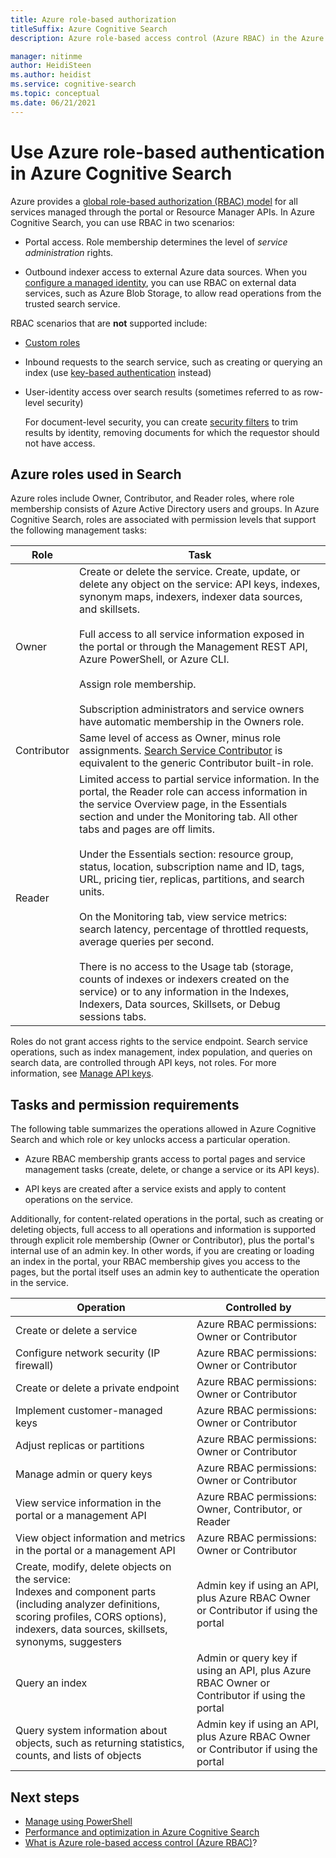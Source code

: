 ```yaml
---
title: Azure role-based authorization
titleSuffix: Azure Cognitive Search
description: Azure role-based access control (Azure RBAC) in the Azure portal for controlling and delegating administrative tasks for Azure Cognitive Search management.

manager: nitinme
author: HeidiSteen
ms.author: heidist
ms.service: cognitive-search
ms.topic: conceptual
ms.date: 06/21/2021
---
```


# Use Azure role-based authentication in Azure Cognitive Search

Azure provides a [global role-based authorization (RBAC) model](../role-based-access-control/role-assignments-portal.md) for all services managed through the portal or Resource Manager APIs. In Azure Cognitive Search, you can use RBAC in two scenarios:

+ Portal access. Role membership determines the level of *service administration* rights.

+ Outbound indexer access to external Azure data sources. When you [configure a managed identity](search-howto-managed-identities-data-sources.md), you can use RBAC on external data services, such as Azure Blob Storage, to allow read operations from the trusted search service.

RBAC scenarios that are **not** supported include:

+ [Custom roles](../role-based-access-control/custom-roles.md)

+ Inbound requests to the search service, such as creating or querying an index (use [key-based authentication](search-security-api-keys.md) instead)

+ User-identity access over search results (sometimes referred to as row-level security)

  For document-level security, you can create [security filters](search-security-trimming-for-azure-search.md) to trim results by identity, removing documents for which the requestor should not have access.

## Azure roles used in Search

Azure roles include Owner, Contributor, and Reader roles, where role membership consists of Azure Active Directory users and groups. In Azure Cognitive Search, roles are associated with permission levels that support the following management tasks:

| Role | Task |
| --- | --- |
| Owner |Create or delete the service. Create, update, or delete any object on the service: API keys, indexes, synonym maps, indexers, indexer data sources, and skillsets. </br></br>Full access to all service information exposed in the portal or through the Management REST API, Azure PowerShell, or Azure CLI. </br></br>Assign role membership. </br></br>Subscription administrators and service owners have automatic membership in the Owners role. |
| Contributor | Same level of access as Owner, minus role assignments. [Search Service Contributor](../role-based-access-control/built-in-roles.md#search-service-contributor) is equivalent to the generic Contributor built-in role. |
| Reader | Limited access to partial service information. In the portal, the Reader role can access information in the service Overview page, in the Essentials section and under the Monitoring tab. All other tabs and pages are off limits. </br></br>Under the Essentials section: resource group, status, location, subscription name and ID, tags, URL, pricing tier, replicas, partitions, and search units. </br></br>On the Monitoring tab, view service metrics: search latency, percentage of throttled requests, average queries per second. </br></br>There is no access to the Usage tab (storage, counts of indexes or indexers created on the service) or to any information in the Indexes, Indexers, Data sources, Skillsets, or Debug sessions tabs. |

Roles do not grant access rights to the service endpoint. Search service operations, such as index management, index population, and queries on search data, are controlled through API keys, not roles. For more information, see [Manage API keys](search-security-api-keys.md).

## Tasks and permission requirements

The following table summarizes the operations allowed in Azure Cognitive Search and which role or key unlocks access a particular operation.

+ Azure RBAC membership grants access to portal pages and service management tasks (create, delete, or change a service or its API keys).

+ API keys are created after a service exists and apply to content operations on the service.

Additionally, for content-related operations in the portal, such as creating or deleting objects, full access to all operations and information is supported through explicit role membership (Owner or Contributor), plus the portal's internal use of an admin key. In other words, if you are creating or loading an index in the portal, your RBAC membership gives you access to the pages, but the portal itself uses an admin key to authenticate the operation in the service.

| Operation | Controlled by |
|-----------|-------------------------|
| Create or delete a service | Azure RBAC permissions: Owner or Contributor |
| Configure network security (IP firewall) | Azure RBAC permissions: Owner or Contributor |
| Create or delete a private endpoint | Azure RBAC permissions: Owner or Contributor |
| Implement customer-managed keys | Azure RBAC permissions: Owner or Contributor |
| Adjust replicas or partitions | Azure RBAC permissions: Owner or Contributor|
| Manage admin or query keys | Azure RBAC permissions: Owner or Contributor|
| View service information in the portal or a management API | Azure RBAC permissions: Owner, Contributor, or Reader  |
| View object information and metrics in the portal or a management API | Azure RBAC permissions: Owner or Contributor |
| Create, modify, delete objects on the service: <br>Indexes and component parts (including analyzer definitions, scoring profiles, CORS options), indexers, data sources, skillsets, synonyms, suggesters | Admin key if using an API, plus Azure RBAC Owner or Contributor if using the portal |
| Query an index | Admin or query key if using an API, plus Azure RBAC Owner or Contributor if using the portal |
| Query system information about objects, such as returning statistics, counts, and lists of objects | Admin key if using an API, plus Azure RBAC Owner or Contributor if using the portal |

## Next steps

+ [Manage using PowerShell](search-manage-powershell.md) 
+ [Performance and optimization in Azure Cognitive Search](search-performance-optimization.md)
+ [What is Azure role-based access control (Azure RBAC)](../role-based-access-control/overview.md)?
